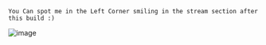     You Can spot me in the Left Corner smiling in the stream section after this build :)

![image](https://github.com/user-attachments/assets/8e24af9c-5721-4859-aff0-fdd833db75e0)
